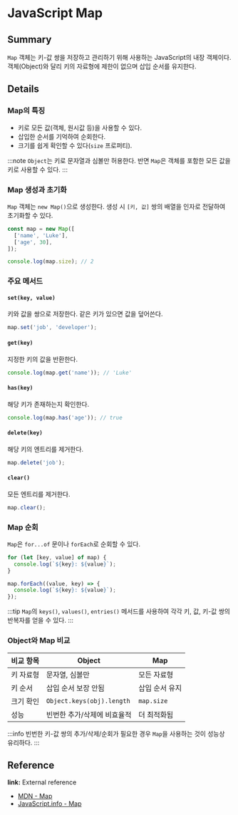 # JavaScript Map

## Summary

`Map` 객체는 키-값 쌍을 저장하고 관리하기 위해 사용하는 JavaScript의 내장 객체이다. 객체(Object)와 달리 키의 자료형에 제한이 없으며 삽입 순서를 유지한다.

## Details

### Map의 특징

- 키로 모든 값(객체, 원시값 등)을 사용할 수 있다.
- 삽입한 순서를 기억하여 순회한다.
- 크기를 쉽게 확인할 수 있다(`size` 프로퍼티).

:::note `Object`는 키로 문자열과 심볼만 허용한다. 반면 `Map`은 객체를 포함한 모든 값을 키로 사용할 수 있다. :::

### Map 생성과 초기화

`Map` 객체는 `new Map()`으로 생성한다. 생성 시 `[키, 값]` 쌍의 배열을 인자로 전달하여 초기화할 수 있다.

```javascript
const map = new Map([
  ['name', 'Luke'],
  ['age', 30],
]);

console.log(map.size); // 2
```

### 주요 메서드

#### `set(key, value)`

키와 값을 쌍으로 저장한다. 같은 키가 있으면 값을 덮어쓴다.

```javascript
map.set('job', 'developer');
```

#### `get(key)`

지정한 키의 값을 반환한다.

```javascript
console.log(map.get('name')); // 'Luke'
```

#### `has(key)`

해당 키가 존재하는지 확인한다.

```javascript
console.log(map.has('age')); // true
```

#### `delete(key)`

해당 키의 엔트리를 제거한다.

```javascript
map.delete('job');
```

#### `clear()`

모든 엔트리를 제거한다.

```javascript
map.clear();
```

### Map 순회

`Map`은 `for...of` 문이나 `forEach`로 순회할 수 있다.

```javascript
for (let [key, value] of map) {
  console.log(`${key}: ${value}`);
}

map.forEach((value, key) => {
  console.log(`${key}: ${value}`);
});
```

:::tip `Map`의 `keys()`, `values()`, `entries()` 메서드를 사용하여 각각 키, 값, 키-값 쌍의 반복자를 얻을 수 있다. :::

### Object와 Map 비교

| 비교 항목 | Object                      | Map            |
| --------- | --------------------------- | -------------- |
| 키 자료형 | 문자열, 심볼만              | 모든 자료형    |
| 키 순서   | 삽입 순서 보장 안됨         | 삽입 순서 유지 |
| 크기 확인 | `Object.keys(obj).length`   | `map.size`     |
| 성능      | 빈번한 추가/삭제에 비효율적 | 더 최적화됨    |

:::info 빈번한 키-값 쌍의 추가/삭제/순회가 필요한 경우 `Map`을 사용하는 것이 성능상 유리하다. :::

## Reference

**link:** External reference

- [MDN - Map](https://developer.mozilla.org/en-US/docs/Web/JavaScript/Reference/Global_Objects/Map)
- [JavaScript.info - Map](https://javascript.info/map-set#map)
